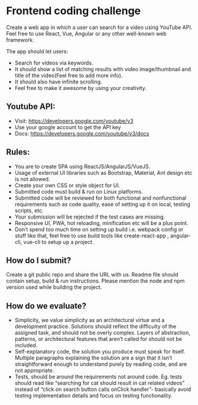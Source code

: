 # Frontend coding challenge

Create a web app in which a user can search for a video using YouTube API. Feel free to use React, Vue, Angular or any other well-known web framework. 

The app should let users:

* Search for videos via keywords.
* It should show a list of matching results with video image/thumbnail and title of the video(Feel free to add more info).
* It should also have infinite scrolling.
* Feel free to make it awesome by using your creativity.

## Youtube API:
- Visit: https://developers.google.com/youtube/v3
- Use your google account to get the API key
- Docs: https://developers.google.com/youtube/v3/docs

## Rules:
* You are to create SPA using ReactJS/AngularJS/VueJS.
* Usage of external UI libraries such as Bootstrap, Material, Ant design etc is not allowed.
* Create your own CSS or style object for UI.
* Submitted code must build & run on Linux platforms.
* Submitted code will be reviewed for both functional and nonfunctional requirements such as code quality, ease of setting up it on local, testing scripts, etc.
* Your submission will be rejected if the test cases are missing.
* Responsive UI, PWA, hot reloading, minification etc will be a plus point.
* Don’t spend too much time on setting up build i.e. webpack config or stuff like that, feel free to use build tools like create-react-app ,  angular-cli, vue-cli to setup up a project. 

## How do I submit?
Create a git public repo and share the URL with us.
Readme file should contain setup, build & run instructions.
Please mention the node and npm version used while building the project.

## How do we evaluate?
- Simplicity, we value simplicity as an architectural virtue and a development practice. Solutions should reflect the difficulty of the assigned task, and should not be overly complex. Layers of abstraction, patterns, or architectural features that aren’t called for should not be included.
- Self-explanatory code, the solution you produce must speak for itself. Multiple paragraphs explaining the solution are a sign that it isn’t straightforward enough to understand purely by reading code, and are not appropriate.
- Tests, should be around the requirements not around code. Eg. tests should read like “searching for cat should result in cat related videos” instead of “click on search button calls onClick handler”- basically avoid testing implementation details and focus on testing functionality.
